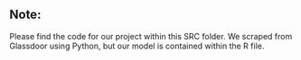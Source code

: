 ## Note:

Please find the code for our project within this SRC folder. We scraped from Glassdoor using Python, but our model is contained within the R file.
